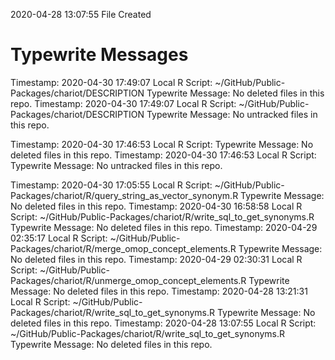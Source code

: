 2020-04-28 13:07:55 	File Created

# Typewrite Messages
Timestamp:	2020-04-30 17:49:07
Local R Script:	~/GitHub/Public-Packages/chariot/DESCRIPTION
Typewrite Message:	No deleted files in this repo.
Timestamp:	2020-04-30 17:49:07
Local R Script:	~/GitHub/Public-Packages/chariot/DESCRIPTION
Typewrite Message:	No untracked files in this repo.

Timestamp:	2020-04-30 17:46:53
Local R Script:	
Typewrite Message:	No deleted files in this repo.
Timestamp:	2020-04-30 17:46:53
Local R Script:	
Typewrite Message:	No untracked files in this repo.

Timestamp:	2020-04-30 17:05:55
Local R Script:	~/GitHub/Public-Packages/chariot/R/query_string_as_vector_synonym.R
Typewrite Message:	No deleted files in this repo.
Timestamp:	2020-04-30 16:58:58
Local R Script:	~/GitHub/Public-Packages/chariot/R/write_sql_to_get_synonyms.R
Typewrite Message:	No deleted files in this repo.
Timestamp:	2020-04-29 02:35:17
Local R Script:	~/GitHub/Public-Packages/chariot/R/merge_omop_concept_elements.R
Typewrite Message:	No deleted files in this repo.
Timestamp:	2020-04-29 02:30:31
Local R Script:	~/GitHub/Public-Packages/chariot/R/unmerge_omop_concept_elements.R
Typewrite Message:	No deleted files in this repo.
Timestamp:	2020-04-28 13:21:31
Local R Script:	~/GitHub/Public-Packages/chariot/R/write_sql_to_get_synonyms.R
Typewrite Message:	No deleted files in this repo.
Timestamp:	2020-04-28 13:07:55
Local R Script:	~/GitHub/Public-Packages/chariot/R/write_sql_to_get_synonyms.R
Typewrite Message:	No deleted files in this repo.

